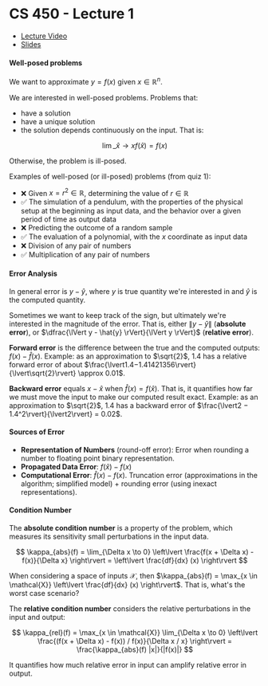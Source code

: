 # CS 450 - Lecture 1

* [Lecture Video](https://mediaspace.illinois.edu/media/t/1_gqc9qknj/330048022)
* [Slides](https://relate.cs.illinois.edu/course/cs450-s24/f/lectures/01-lecture.pdf)

#### Well-posed problems

We want to approximate $y = f(x)$ given $x \in \mathbb{R}^n$.

We are interested in well-posed problems. Problems that:
- have a solution
- have a unique solution
- the solution depends continuously on the input. That is:

$$
\lim\_{\hat{x}\to x} f(\hat{x}) = f(x)
$$

Otherwise, the problem is ill-posed.

Examples of well-posed (or ill-posed) problems (from quiz 1):
- ❌ Given $x = r^2 \in \mathbb{R}$, determining the value of $r \in \mathbb{R}$
- ✅ The simulation of a pendulum, with the properties of the physical setup at the beginning as input data, and the behavior over a given period of time as output data
- ❌ Predicting the outcome of a random sample
- ✅ The evaluation of a polynomial, with the $x$ coordinate as input data
- ❌ Division of any pair of numbers
- ✅ Multiplication of any pair of numbers


#### Error Analysis
In general error is $y - \hat{y}$, where $y$ is true quantity we're interested in and $\hat{y}$ is the computed quantity.

Sometimes we want to keep track of the sign, but ultimately we're interested in the magnitude of the error. That is, either $\lVert y - \hat{y} \rVert$ (**absolute error**), or $\dfrac{\lVert y - \hat{y} \rVert}{\lVert y \rVert}$ (**relative error**).

**Forward error** is the difference between the true and the computed outputs: $f(x) - \hat{f}(x)$. Example: as an approximation to $\sqrt{2}$, $1.4$ has a relative forward error of about $\frac{\lvert1.4−1.41421356\rvert}{\lvert\sqrt{2}\rvert} \approx 0.01$.

**Backward error** equals $x - \hat{x}$ when $\hat{f}(x) = f(\hat{x})$. That is,
it quantifies how far we must move the input to make our computed result exact.
Example: as an approximation to $\sqrt{2}$, $1.4$ has a backward error of $\frac{\lvert2 − 1.4^2\rvert}{\lvert2\rvert} = 0.02$.

#### Sources of Error
- **Representation of Numbers** (round-off error): Error when rounding a number to floating point binary representation.
- **Propagated Data Error**: $f(\hat{x}) - f(x)$
- **Computational Error**: $\hat{f}(x) - f(x)$. Truncation error (approximations in the algorithm; simplified model) + rounding error (using inexact representations).

#### Condition Number
The **absolute condition number** is a property of the problem, which measures its sensitivity small perturbations in the input data.

$$
\kappa_{abs}(f) = \lim_{\Delta x \to 0} \left\lvert \frac{f(x + \Delta x) - f(x)}{\Delta x} \right\rvert = \left\lvert \frac{df}{dx} (x) \right\rvert
$$

When considering a space of inputs $\mathcal{X}$, then $\kappa_{abs}(f) = \max_{x \in \mathcal{X}} \left\lvert \frac{df}{dx} (x) \right\rvert$. That is, what's the worst case scenario?

The **relative condition number** considers the relative perturbations in the input and output:

$$
\kappa_{rel}(f) = \max_{x \in \mathcal{X}} \lim_{\Delta x \to 0} \left\lvert \frac{(f(x + \Delta x) - f(x)) / f(x)}{\Delta x / x} \right\rvert = \frac{\kappa_{abs}(f) |x|}{|f(x)|}
$$

It quantifies how much relative error in input can amplify relative error in output.
